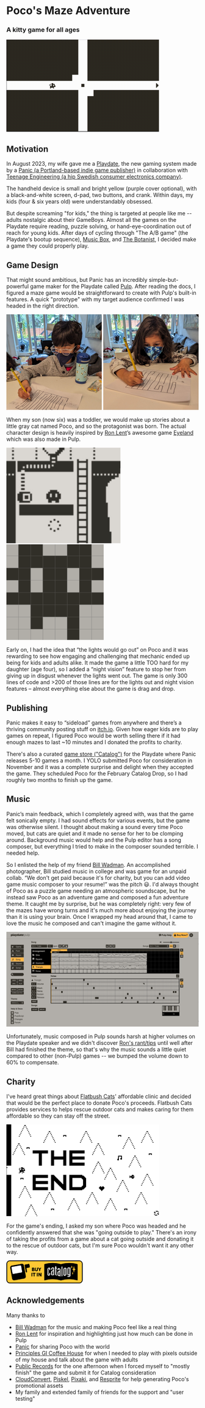 # Poco's Maze Adventure

### A kitty game for all ages 

<img src="images/poco_video_w800.gif" alt="Poco gameplay" width=400> 

## Motivation
In August 2023, my wife gave me a [Playdate](http://play.date), the new gaming system made by a [Panic (a Portland-based indie game publisher)](https://panic.com/) in collaboration with [Teenage Engineering (a hip Swedish consumer electronics company)](http://teenage.engineering).

The handheld device is small and bright yellow (purple cover optional), with a black-and-white screen, d-pad, two buttons, and crank. Within days, my kids (four & six years old) were understandably obsessed.

But despite screaming "for kids," the thing is targeted at people like me -- adults nostalgic about their GameBoys. Almost all the games on the Playdate require reading, puzzle solving, or hand-eye-coordination out of reach for young kids. After days of cycling through "The A/B game" (the Playdate's bootup sequence), [Music Box](https://tizian.itch.io/playdate-music-box), and [The Botanist](https://play.date/games/the-botanist/), I decided make a game they could properly play.

## Game Design
That might sound ambitious, but Panic has an incredibly simple-but-powerful game maker for the Playdate called [Pulp](https://play.date/pulp/). After reading the docs, I figured a maze game would be straightforward to create with Pulp's built-in features. A quick "prototype" with my target audience confirmed I was headed in the right direction.

<img src="images/mazeA.jpg" height=250> <img src="images/mazeL.jpg" height=250>

When my son (now six) was a toddler, we would make up stories about a little gray cat named Poco, and so the protagonist was born. The actual character design is heavily inspired by [Ron Lent](https://www.ronlent.com/)’s awesome game [Eyeland](https://play.date/games/eyeland/) which was also made in Pulp.

<img src="images/eyeland.png" alt="But Ron's avatar doesn't have a butthole" height=250> <img src="images/poco_pulp.png" alt="Poco" height=250>

Early on, I had the idea that “the lights would go out” on Poco and it was rewarding to see how engaging and challenging that mechanic ended up being for kids and adults alike. It made the game a little TOO hard for my daughter (age four), so I added a “night vision” feature to stop her from giving up in disgust whenever the lights went out. The game is only 300 lines of code and >200 of those lines are for the lights out and night vision features – almost everything else about the game is drag and drop.

## Publishing
Panic makes it easy to “sideload” games from anywhere and there’s a thriving community posting stuff on [itch.io](https://itch.io/games/tag-playdate). Given how eager kids are to play games on repeat, I figured Poco would be worth selling there if it had enough mazes to last ~10 minutes and I donated the profits to charity.

There's also a curated [game store ("Catalog")](https://play.date/games/) for the Playdate where Panic releases 5-10 games a month. I YOLO submitted Poco for consideration in November and it was a complete surprise and delight when they accepted the game. They scheduled Poco for the February Catalog Drop, so I had roughly two months to finish up the game.

## Music
Panic’s main feedback, which I completely agreed with, was that the game felt sonically empty. I had sound effects for various events, but the game was otherwise silent. I thought about making a sound every time Poco moved, but cats are quiet and it made no sense for her to be clomping around. Background music would help and the Pulp editor has a song composer, but everything I tried to make in the composer sounded terrible. I needed help.

So I enlisted the help of my friend [Bill Wadman](https://billwadman.com). An accomplished photographer, Bill studied music in college and was game for an unpaid collab. “We don't get paid because it's for charity, but you can add video game music composer to your resume!” was the pitch 😃. I'd always thought of Poco as a puzzle game needing an atmospheric soundscape, but he instead saw Poco as an adventure game and composed a fun adventure theme. It caught me by surprise, but he was completely right: very few of the mazes have wrong turns and it's much more about enjoying the journey than it is using your brain. Once I wrapped my head around that, I came to love the music he composed and can't imagine the game without it.

![Bill's Theme](images/pulp_music.png)

Unfortunately, music composed in Pulp sounds harsh at higher volumes on the Playdate speaker and we didn't discover [Ron's rant/tips](https://devforum.play.date/t/share-your-tricks-for-the-pulp-music-editor/2162/8) until well after Bill had finished the theme, so that's why the music sounds a little quiet compared to other (non-Pulp) games -- we bumped the volume down to 60% to compensate.

## Charity
I've heard great things about [Flatbush Cats](https://www.flatbushcats.org/)' affordable clinic and decided that would be the perfect place to donate Poco's proceeds. Flatbush Cats provides services to helps rescue outdoor cats and makes caring for them affordable so they can stay off the street.

<img src="images/poco_end.png" alt="Final screen" width=400>

For the game's ending, I asked my son where Poco was headed and he confidently answered that she was "going outside to play." There's an irony of taking the profits from a game about a cat going outside and donating it to the rescue of outdoor cats, but I'm sure Poco wouldn't want it any other way.

<a href="https://play.date/games/pocos-maze/" alt="Poco's Catalog page"><img src="images/catalog-dev-link-badge-buy.png" alt="Buy it in Playdate Catalog" width=200></a> 

## Acknowledgements
Many thanks to
- [Bill Wadman](https://billwadman.com) for the music and making Poco feel like a real thing
- [Ron Lent](https://www.ronlent.com/) for inspiration and highlighting just how much can be done in Pulp
- [Panic](https://panic.com) for sharing Poco with the world
- [Principles GI Coffee House](https://www.instagram.com/principlesbk) for when I needed to play with pixels outside of my house and talk about the game with adults
- [Public Records](https://publicrecords.nyc/) for the one afternoon when I forced myself to "mostly finish" the game and submit it for Catalog consideration
- [CloudConvert](https://cloudconvert.com/mov-to-gif), [Piskel](https://www.piskelapp.com/), [Pixaki](https://pixaki.com/), and [Resprite](https://resprite.fengeon.com/) for help generating Poco's promotional assets
- My family and extended family of friends for the support and "user testing"
